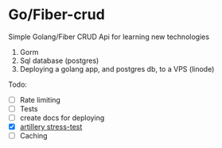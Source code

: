 # Go/Fiber-crud


 Simple Golang/Fiber CRUD Api for learning new technologies

 1. Gorm
 2. Sql database (postgres)
 3. Deploying a golang app, and postgres db, to a VPS (linode)

Todo:
- [ ] Rate limiting
- [ ] Tests 
- [ ] create docs for deploying
- [x] [artillery stress-test](https://github.com/moosashah/artillery)
- [ ] Caching 
